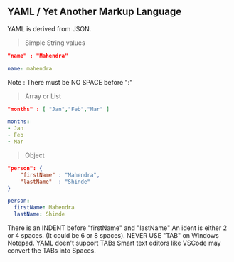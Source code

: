 ## YAML / Yet Another Markup Language

YAML is derived from JSON.


> Simple String values

```json
"name" : "Mahendra"
```

```yaml
name: mahendra
```
 Note : There must be NO SPACE before ":"

> Array or List

```json
"months" : [ "Jan","Feb","Mar" ]
```

```yaml
months:
- Jan
- Feb
- Mar
```

> Object

```json
"person": {
    "firstName" : "Mahendra",
    "lastName"  : "Shinde" 
}
```

```yaml
person: 
  firstName: Mahendra
  lastName: Shinde
```

There is an INDENT before "firstName" and "lastName"
    An ident is either 2 or 4 spaces. (It could be 6 or 8 spaces).
    NEVER USE "TAB" on Windows Notepad. YAML doen't support TABs
    Smart text editors like VSCode may convert the TABs into Spaces.
